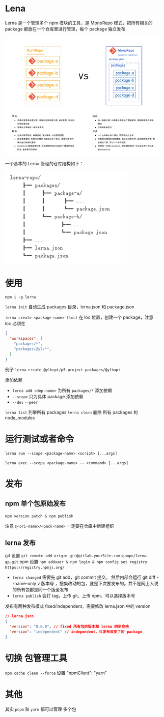 # Lena

Lerna 是一个管理多个 npm 模块的工具，是 MonoRepo 模式，把所有相关的 package 都放在一个仓库里进行管理，每个 package 独立发布

<img src="./imgs/MultiRepo-MonoRepo.png"/>

一个基本的 Lerna 管理的仓库结构如下：

<img src="./imgs/lerna-repo.png"/>

# 使用

```
npm i -g lerna
```

`lerna init` 自动生成 packages 目录，lerna.json 和 package.json

`lerna create <package-name> [loc]` 在 loc 位置，创建一个 package，注意 loc 必须在

```JSON
{
  "workspaces": [
    "packages/*",
    "packages/@yl/*",
  ]
}
```

例子 `lerna create @ylbupt/p5-project packages/@ylbupt`

添加依赖

- `lerna add <dep-name>` 为所有 `packages/*` 添加依赖
- `--scope` 只为具体 package 添加依赖
- `--dev` `--peer`

`lerna list` 列举所有 packages
`lerna clean` 删除 所有 packages 的 node_modules

# 运行测试或者命令

`lerna run --scope <package-name> <script> [...args]`

`lerna exec --scope <package-name> -- <command> [...args]`

# 发布

## npm 单个包原始发布

`npm version patch & npm publish`

注意 `@<ori-name>/<pack-name>` 一定要在仓库中新建组织

## lerna 发布

git 设置 `git remote add origin git@gitlab.yourSite.com:gaopo/lerna-gp.git`
npm 设置 `npm adduser & npm login & npm config set registry https://registry.npmjs.org/`

- `lerna changed`
  需要先 git add，git commit 提交。
  然后内部会运行 git diff --name-only v 版本号 ，搜集改动的包，就是下次要发布的。并不是网上人说的所有包都是同一个版全发布
- `lerna publish`
  会打 tag，上传 git，上传 npm，可以选择版本号

发布有两种发布模式 fixed/independent，需要修改 lerna.json 中的 version

```json
// lerna.json
{
  "version": "0.0.0", // fixed 所有包的版本和 lerna 同步变换
  "version": "independent" // independent，只发布改变了的 package
}
```

# 切换 包管理工具

`npm cache clean --force` 设置 "npmClient": "yarn"

# 其他

其实 `pnpm` 和 `yarn` 都可以管理 多个包
